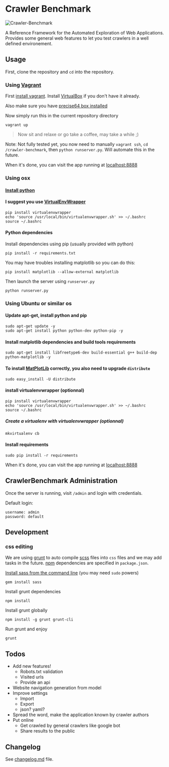 # Crawler Benchmark

![Crawler-Benchmark](http://i.imgur.com/vHUkr9t.jpg)

A Reference Framework for the Automated Exploration of Web Applications. Provides some general web features to let you test crawlers in a well defined environement.

## Usage

First, clone the repository and `cd` into the repository.

### Using [Vagrant](http://www.vagrantup.com/)

First [install vagrant](https://docs.vagrantup.com/v2/installation/). Install [VirtualBox](https://www.virtualbox.org/wiki/Downloads) if you don't have it already.

Also make sure you have [precise64 box installed](https://docs.vagrantup.com/v2/providers/basic_usage.html)

Now simply run this in the current repository directory

    vagrant up

> Now sit and relaxe or go take a coffee, may take a while ;)

Note: Not fully tested yet, you now need to manually `vagrant ssh`, `cd /crawler-benchmark`, then `python runserver.py`. Will automate this in the future.

When it's done, you can visit the app running at [localhost:8888](http://localhost:8888)


### Using osx

#### [Install python](http://docs.python-guide.org/en/latest/starting/install/osx/)

#### I suggest you use [VirtualEnvWrapper](http://virtualenvwrapper.readthedocs.org/en/latest/)

    pip install virtualenvwrapper
    echo 'source /usr/local/bin/virtualenvwrapper.sh' >> ~/.bashrc
	source ~/.bashrc

#### Python dependencies

Install dependencies using pip (usually provided with python)

    pip install -r requirements.txt

You may have troubles installing matplotlib so you can do this:

    pip install matplotlib --allow-external matplotlib

Then launch the server using `runserver.py`

    python runserver.py


### Using Ubuntu or similar os

#### Update apt-get, install python and pip

	sudo apt-get update -y
	sudo apt-get install python python-dev python-pip -y

#### Install matplotlib dependencies and build tools requirements
	
	sudo apt-get install libfreetype6-dev build-essential g++ build-dep python-matplotlib -y

#### To install [MatPlotLib](http://matplotlib.org/) correctly, you also need to upgrade `distribute`

    sudo easy_install -U distribute

#### install virtualenvwrapper (optionnal)

	pip install virtualenvwrapper
	echo 'source /usr/local/bin/virtualenvwrapper.sh' >> ~/.bashrc
	source ~/.bashrc

##### Create a virtualenv with virtualenvwrapper (optionnal)

	mkvirtualenv cb

#### Install requirements

	sudo pip install -r requirements

When it's done, you can visit the app running at [localhost:8888](http://localhost:8888)


## CrawlerBenchmark Administration

Once the server is running, visit `/admin` and login with credentials.

Default login:

    username: admin
    password: default


## Development

### css editing

We are using [grunt](http://gruntjs.com/) to auto compile [scss](http://sass-lang.com/) files into `css` files and we may add tasks in the future. [npm](https://www.npmjs.org/) dependencies are specified in `package.json`.

[Install sass from the command line](http://sass-lang.com/install) (you may need `sudo` powers)

    gem install sass

Install grunt dependencies

    npm install

Install grunt globally

    npm install -g grunt grunt-cli

Run grunt and enjoy

    grunt


##  Todos

 * Add new features!
   * Robots.txt validation
   * Visited urls
   * Provide an api 
 * Website navigation generation from model
 * Improve settings
    * Import
    * Export
    * json? yaml?
 * Spread the word, make the application known by crawler authors
 * Put online
   * Get crawled by general crawlers like google bot
   * Share results to the public

## Changelog
See [changelog.md](./Changelog.md) file.